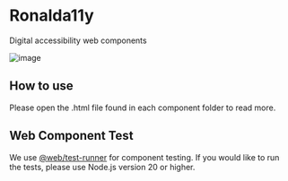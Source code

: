 # Ronalda11y
Digital accessibility web components 

![image](https://badgen.net/badge/license/MIT/orange)

## How to use
Please open the .html file found in each component folder to read more.

## Web Component Test
We use [@web/test-runner](https://modern-web.dev/docs/test-runner/overview/) for component testing. If you would like to run the tests, please use Node.js version 20 or higher.
